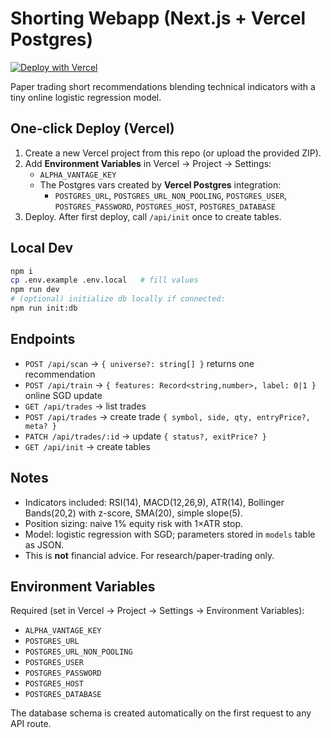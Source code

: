 
# Shorting Webapp (Next.js + Vercel Postgres)

[![Deploy with Vercel](https://vercel.com/button)](https://vercel.com/new/clone?repository-url=https%3A//github.com/your-username/shorting-webapp&project-name=shorting-webapp&repository-name=shorting-webapp&env=ALPHA_VANTAGE_KEY%2CPOSTGRES_URL%2CPOSTGRES_URL_NON_POOLING%2CPOSTGRES_USER%2CPOSTGRES_PASSWORD%2CPOSTGRES_HOST%2CPOSTGRES_DATABASE&envDescription=Set%20your%20Alpha%20Vantage%20key%20and%20Vercel%20Postgres%20credentials%20%28auto-provision%20via%20integration%29.&envLink=https%3A//github.com/your-username/shorting-webapp%23environment-variables)



Paper trading short recommendations blending technical indicators with a tiny online logistic regression model.

## One‑click Deploy (Vercel)

1. Create a new Vercel project from this repo (or upload the provided ZIP).
2. Add **Environment Variables** in Vercel → Project → Settings:
   - `ALPHA_VANTAGE_KEY`
   - The Postgres vars created by **Vercel Postgres** integration:
     - `POSTGRES_URL`, `POSTGRES_URL_NON_POOLING`, `POSTGRES_USER`, `POSTGRES_PASSWORD`, `POSTGRES_HOST`, `POSTGRES_DATABASE`
3. Deploy. After first deploy, call `/api/init` once to create tables.

## Local Dev

```bash
npm i
cp .env.example .env.local   # fill values
npm run dev
# (optional) initialize db locally if connected:
npm run init:db
```

## Endpoints

- `POST /api/scan` → `{ universe?: string[] }` returns one recommendation
- `POST /api/train` → `{ features: Record<string,number>, label: 0|1 }` online SGD update
- `GET /api/trades` → list trades
- `POST /api/trades` → create trade `{ symbol, side, qty, entryPrice?, meta? }`
- `PATCH /api/trades/:id` → update `{ status?, exitPrice? }`
- `GET /api/init` → create tables

## Notes

- Indicators included: RSI(14), MACD(12,26,9), ATR(14), Bollinger Bands(20,2) with z-score, SMA(20), simple slope(5).
- Position sizing: naive 1% equity risk with 1×ATR stop.
- Model: logistic regression with SGD; parameters stored in `models` table as JSON.
- This is **not** financial advice. For research/paper‑trading only.


## Environment Variables

Required (set in Vercel → Project → Settings → Environment Variables):

- `ALPHA_VANTAGE_KEY`
- `POSTGRES_URL`
- `POSTGRES_URL_NON_POOLING`
- `POSTGRES_USER`
- `POSTGRES_PASSWORD`
- `POSTGRES_HOST`
- `POSTGRES_DATABASE`

The database schema is created automatically on the first request to any API route.
